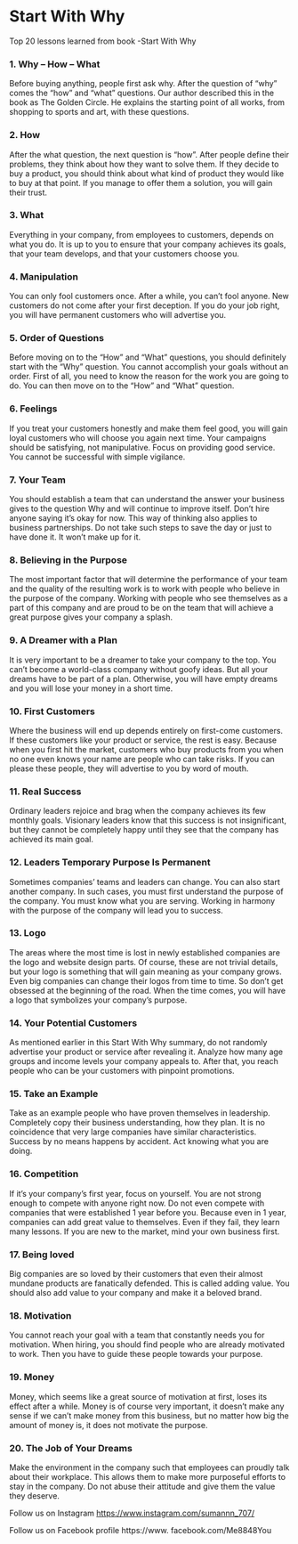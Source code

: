# Start With Why

Top 20 lessons learned from  book -Start With Why 

### 1. Why – How – What
Before buying anything, people first ask why. After the question of “why” comes the “how” and “what” questions. Our author described this in the book as The Golden Circle. He explains the starting point of all works, from shopping to sports and art, with these questions.

### 2. How
After the what question, the next question is “how”. After people define their problems, they think about how they want to solve them. If they decide to buy a product, you should think about what kind of product they would like to buy at that point. If you manage to offer them a solution, you will gain their trust.

### 3. What
Everything in your company, from employees to customers, depends on what you do. It is up to you to ensure that your company achieves its goals, that your team develops, and that your customers choose you.

### 4. Manipulation
You can only fool customers once. After a while, you can’t fool anyone. New customers do not come after your first deception. If you do your job right, you will have permanent customers who will advertise you.

### 5. Order of Questions
Before moving on to the “How” and “What” questions, you should definitely start with the “Why” question. You cannot accomplish your goals without an order. First of all, you need to know the reason for the work you are going to do. You can then move on to the “How” and “What” question.

### 6. Feelings
If you treat your customers honestly and make them feel good, you will gain loyal customers who will choose you again next time. Your campaigns should be satisfying, not manipulative. Focus on providing good service. You cannot be successful with simple vigilance.

### 7. Your Team
You should establish a team that can understand the answer your business gives to the question Why and will continue to improve itself. Don’t hire anyone saying it’s okay for now. This way of thinking also applies to business partnerships. Do not take such steps to save the day or just to have done it. It won’t make up for it.

### 8. Believing in the Purpose
The most important factor that will determine the performance of your team and the quality of the resulting work is to work with people who believe in the purpose of the company. Working with people who see themselves as a part of this company and are proud to be on the team that will achieve a great purpose gives your company a splash.

### 9. A Dreamer with a Plan
It is very important to be a dreamer to take your company to the top. You can’t become a world-class company without goofy ideas. But all your dreams have to be part of a plan. Otherwise, you will have empty dreams and you will lose your money in a short time.

### 10. First Customers
Where the business will end up depends entirely on first-come customers. If these customers like your product or service, the rest is easy. Because when you first hit the market, customers who buy products from you when no one even knows your name are people who can take risks. If you can please these people, they will advertise to you by word of mouth.

### 11. Real Success
Ordinary leaders rejoice and brag when the company achieves its few monthly goals. Visionary leaders know that this success is not insignificant, but they cannot be completely happy until they see that the company has achieved its main goal.

### 12. Leaders Temporary Purpose Is Permanent
Sometimes companies’ teams and leaders can change. You can also start another company. In such cases, you must first understand the purpose of the company. You must know what you are serving. Working in harmony with the purpose of the company will lead you to success.

### 13. Logo
The areas where the most time is lost in newly established companies are the logo and website design parts. Of course, these are not trivial details, but your logo is something that will gain meaning as your company grows. Even big companies can change their logos from time to time. So don’t get obsessed at the beginning of the road. When the time comes, you will have a logo that symbolizes your company’s purpose.

### 14. Your Potential Customers
As mentioned earlier in this Start With Why summary, do not randomly advertise your product or service after revealing it. Analyze how many age groups and income levels your company appeals to. After that, you reach people who can be your customers with pinpoint promotions.

### 15. Take an Example
Take as an example people who have proven themselves in leadership. Completely copy their business understanding, how they plan. It is no coincidence that very large companies have similar characteristics. Success by no means happens by accident. Act knowing what you are doing.

### 16. Competition
If it’s your company’s first year, focus on yourself. You are not strong enough to compete with anyone right now. Do not even compete with companies that were established 1 year before you. Because even in 1 year, companies can add great value to themselves. Even if they fail, they learn many lessons. If you are new to the market, mind your own business first.

### 17. Being loved
Big companies are so loved by their customers that even their almost mundane products are fanatically defended. This is called adding value. You should also add value to your company and make it a beloved brand.

### 18. Motivation
You cannot reach your goal with a team that constantly needs you for motivation. When hiring, you should find people who are already motivated to work. Then you have to guide these people towards your purpose.

### 19. Money
Money, which seems like a great source of motivation at first, loses its effect after a while. Money is of course very important, it doesn’t make any sense if we can’t make money from this business, but no matter how big the amount of money is, it does not motivate the purpose.

### 20. The Job of Your Dreams
Make the environment in the company such that employees can proudly talk about their workplace. This allows them to make more purposeful efforts to stay in the company. Do not abuse their attitude and give them the value they deserve.

Follow us on Instagram   https://www.instagram.com/sumannn_707/

Follow us on Facebook profile https://www. facebook.com/Me8848You